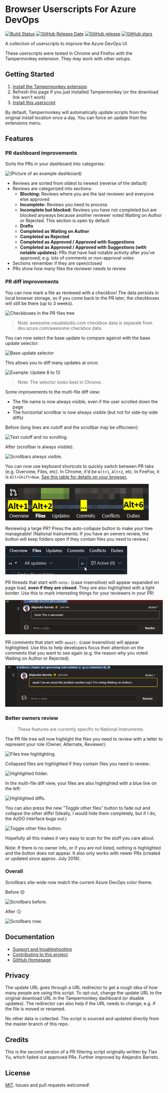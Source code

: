 # Browser Userscripts For Azure DevOps

[![Build Status](https://dev.azure.com/alejandro5042/Public/_apis/build/status/alejandro5042.azdo-userscripts?branchName=master)](https://dev.azure.com/alejandro5042/Public/_build/latest?definitionId=3&branchName=master) [![GitHub Release Date](https://img.shields.io/github/release-date/alejandro5042/azdo-userscripts.svg)](https://github.com/alejandro5042/azdo-userscripts/releases) [![GitHub release](https://img.shields.io/github/release/alejandro5042/azdo-userscripts.svg)](https://github.com/alejandro5042/azdo-userscripts/releases) [![GitHub stars](https://img.shields.io/github/stars/alejandro5042/azdo-userscripts.svg?style=social)](https://github.com/alejandro5042/azdo-userscripts)

A collection of userscripts to improve the Azure DevOps UI.

These userscripts were tested in Chrome and Firefox with the Tampermonkey extension. They may work with other setups.

## Getting Started

1. [Install the Tampermonkey extension](https://tampermonkey.net/)
2. Refresh this page if you just installed Tampermonkey (or the download link won't work)
3. [Install this userscript](https://github.com/alejandro5042/azdo-userscripts/raw/master/src/azdo-pr-dashboard.user.js)

By default, Tampermonkey will automatically update scripts from the original install location once a day. You can force an update from the extensions menu.

## Features

### PR dashboard improvements

Sorts the PRs in your dashboard into categories:

![(Picture of an example dashboard)](static/azdo-pr-dashboard-example.png)

- Reviews are sorted from oldest to newest (reverse of the default)
- Reviews are categorized into sections:
  - **Blocking:** Reviews where you are the last reviewer and everyone else approved
  - **Incomplete:** Reviews you need to process
  - **Incomplete but blocked:** Reviews you have not completed but are blocked anyways because another reviewer voted Waiting on Author or Rejected. This section is open by default
  - **Drafts**
  - **Completed as Waiting on Author**
  - **Completed as Rejected**
  - **Completed as Approved / Approved with Suggestions**
  - **Completed as Approved / Approved with Suggestions (with notable updates):** PRs that have had notable activity after you've approved; e.g. lots of comments or non-approval votes
- Sections remember if they are open/closed
- PRs show how many files the reviewer needs to review

### PR diff improvements

You can now mark a file as reviewed with a checkbox! The data persists in local browser storage, so if you come back to the PR later, the checkboxes will still be there (up to 3 weeks).

![Checkboxes in the PR files tree](static/file-checkboxes.png)

> Note: awesome.visualstudio.com checkbox data is separate from dev.azure.com/awesome checkbox data.

You can now select the base update to compare against with the base update selector:

![Base update selector](static/base-update-selector.png)

This allows you to diff many updates at once:

![Example: Update 8 to 12](static/diff-many-updates.png)

> Note: The selector looks best in Chrome.

Some improvements to the multi-file diff view:

- The file name is now always visible, even if the user scrolled down the page
- The horizontal scrollbar is now always visible (but not for side-by-side diffs)

Before (long lines are cutoff and the scrollbar may be offscreen):

![Text cutoff and no scrolling.](static/before-pr-diff-scroll-improvements.png)

After (scrollbar is always visible):

![Scrollbars always visible.](static/after-pr-diff-scroll-improvements.png)

You can now use keyboard shortcuts to quickly switch between PR tabs (e.g. Overview, Files, etc). In Chrome, it'd be `Alt+1`, `Alt+2`, etc. In FireFox, it is `Alt+Shift+Num`. [See this table for details on your browser.](https://developer.mozilla.org/en-US/docs/Web/HTML/Global_attributes/accesskey)

![PR tab keyboard shortcuts in Chrome.](static/pr-tab-accesskeys.png)

Reviewing a large PR? Press the auto-collapse button to make your tree manageable! (National Instruments: If you have an owners review, the button will keep folders open if they contain files you need to review.)

![Collapse folders.](static/collapse-folders.png)

PR threads that start with `note:` (case insensitive) will appear expanded on page load, **even if they are closed**. They are also highlighted with a light border. Use this to mark interesting things for your reviewers in your PR!

![Sticky comments are highlighted.](static/sticky-comment-highlighting.png)

PR comments that start with `await:` (case insensitive) will appear highlighted. Use this to help developers focus their attention on the comments that you want to see again (e.g. the reason why you voted Waiting on Author or Rejected).

![Sticky comments are highlighted.](static/await-comments.png)

### Better owners review

> These features are currently specific to National Instruments.

The PR file tree will now highlight the files you need to review with a letter to represent your role (Owner, Alternate, Reviewer):

![Files tree highlighting.](static/owners-file-tree.png)

Collapsed files are highlighted if they contain files you need to review:

![Highlighted folder.](static/owners-collapsed-folders.png)

In the multi-file diff view, your files are also highlighted with a blue line on the left:

![Highlighted diffs.](static/owners-diff-highlight.png)

You can also press the new "Toggle other files" button to fade out and collapse the other diffs! (Ideally, I would hide them completely, but if I do, the AzDO interface bugs out.)

![Toggle other files button.](static/owners-toggle-other-files.png)

Hopefully all this makes it very easy to scan for the stuff you care about.

Note: If there is no owner info, or if you are not listed, nothing is highlighted and the button does not appear. It also only works with newer PRs (created or updated since approx. July 2019).

### Overall

Scrollbars site-wide now match the current Azure DevOps color theme.

Before :persevere:

![Scrollbars before.](static/scrollbars-before.png)

After :smirk:

![Scrollbars now.](static/scrollbars-after.png)

## Documentation

- [Support and troubleshooting](SUPPORT.md)
- [Contributing to this project](CONTRIBUTING.md)
- [GitHub Homepage](https://github.com/alejandro5042/azdo-userscripts)

## Privacy

The update URL goes through a URL redirector to get a rough idea of how many people are using this script. To opt-out, change the update URL to the original download URL in the Tampermonkey dashboard (or disable updates). The redirector can also help if the URL needs to change; e.g. if the file is moved or renamed.

No other data is collected. The script is sourced and updated directly from the master branch of this repo.

## Credits

This is the second version of a PR filtering script originally written by Tian Yu, which faded out approved PRs. Further improved by Alejandro Barreto.

## License

[MIT](LICENSE). Issues and pull requests welcomed!

